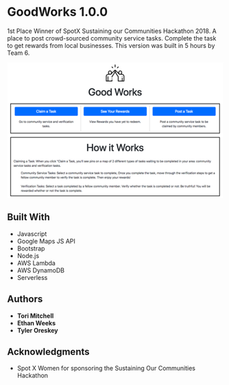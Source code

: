 # GoodWorks 1.0.0

1st Place Winner of SpotX Sustaining our Communities Hackathon 2018. A place to post crowd-sourced community service tasks. Complete the task to get rewards from local businesses. This version was built in 5 hours by Team 6.

![screenshot](./Screenshot.png)


## Built With

* Javascript
* Google Maps JS API
* Bootstrap
* Node.js
* AWS Lambda
* AWS DynamoDB
* Serverless 


## Authors

* **Tori Mitchell**
* **Ethan Weeks**
* **Tyler Oreskey**


## Acknowledgments

* Spot X Women for sponsoring the Sustaining Our Communities Hackathon

